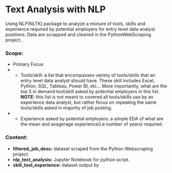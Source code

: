 # Text Analysis with NLP
Using NLP(NLTK) package to analyze a mixture of tools, skills and experience required by potential employers for entry level data analyst positions. Data are scrapped and cleaned in the PythonWebScraping project. 

### Scope:
* Primary Focus
* * Tools/skill: a list that encompasses variety of tools/skills that an entry level data analyst should have. These skill includes Excel, Python, SQL, Tableau, Power BI, etc... More importantly, what are the top 5 in demand tool/skill asked by potential employers in this list. __NOTE:__ this list is not meant to covered all tools/skills use by an experience data analyst, but rather focus on repeating the same tools/skills asked in majority of job posting. 
* * Experience asked by potential employers: a simple EDA of what are the mean and avagerage experience(i.e number of years) required. 

### Content:
* __filtered_job_desc:__ dataset scraped from the Python Webscraping project. 
* __nlp_text_analysis:__ Jupyter Notebook for python script.
* __skill_tool_experience:__ dataset output by 